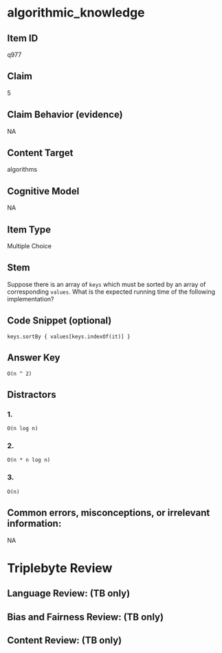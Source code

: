 # algorithmic_knowledge

## Item ID
q977

## Claim
5

## Claim Behavior (evidence)
NA

## Content Target
algorithms

## Cognitive Model
NA

## Item Type
Multiple Choice

## Stem
Suppose there is an array of `keys` which must be sorted by an array of corresponding `values`.  What is the expected running time of the following implementation?

## Code Snippet (optional)
```plain
keys.sortBy { values[keys.indexOf(it)] }
```

## Answer Key
`O(n ^ 2)`

## Distractors

### 1.
`O(n log n)`

### 2.
`O(n * n log n)`

### 3.
`O(n)`

## Common errors, misconceptions, or irrelevant information:
NA

# Triplebyte Review


## Language Review: (TB only)


## Bias and Fairness Review: (TB only)


## Content Review: (TB only)

